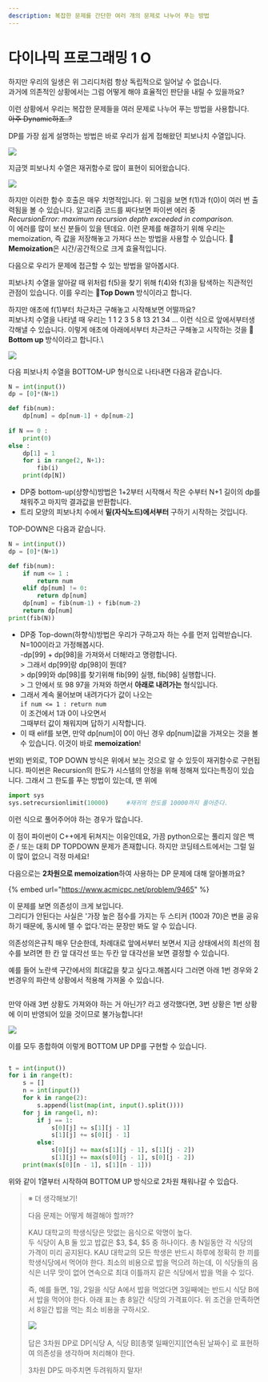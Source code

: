 ```yaml
---
description: 복잡한 문제를 간단한 여러 개의 문제로 나누어 푸는 방법
---
```


# 다이나믹 프로그래밍 1 O

하지만 우리의 일생은 위 그리디처럼 항상 독립적으로 일어날 수 없습니다.\
과거에 의존적인 상황에서는 그럼 어떻게 해야 효율적인 판단을 내릴 수 있을까요?

이런 상황에서 우리는 복잡한 문제들을 여러 문제로 나누어 푸는 방법을 사용합니다. \
~~아주 Dynamic하죠..?~~

DP를 가장 쉽게 설명하는 방법은 바로 우리가 쉽게 접해왔던 피보나치 수열입니다.

![](<../.gitbook/assets/image (8) (1).png>)

지금껏 피보나치 수열은 재귀함수로 많이 표현이 되어왔습니다.

![](<../.gitbook/assets/image (1) (1).png>)

하지만 이러한 함수 호출은 매우 치명적입니다. 위 그림을 보면 f(1)과 f(0)이 여러 번 출력됨을 볼 수 있습니다. 알고리즘 코드를 짜다보면 파이썬 에러 중\
_RecursionError: maximum recursion depth exceeded in comparison._\
이 에러를 많이 보신 분들이 있을 텐데요. 이런 문제를 해결하기 위해 우리는 memoization, 즉 값을 저장해놓고 가져다 쓰는 방법을 사용할 수 있습니다. 📌**Memoization**은 시간/공간적으로 크게 효율적입니다.

다음으로 우리가 문제에 접근할 수 있는 방법을 알아봅시다.

피보나치 수열을 알아갈 때 위처럼 f(5)을 찾기 위해 f(4)와 f(3)을 탐색하는 직관적인 관점이 있습니다. 이를 우리는 📌**Top Down** 방식이라고 합니다.

하지만 애초에 f(1)부터 차근차근 구해놓고 시작해보면 어떨까요?\
피보나치 수열을 나타낼 때 우리는 1 1 2 3 5 8 13 21 34 … 이런 식으로 앞에서부터생각해낼 수 있습니다. 이렇게 애초에 아래에서부터 차근차근 구해놓고 시작하는 것을 📌**Bottom up** 방식이라고 합니다.\


![](<../.gitbook/assets/image (9) (1).png>)

다음 피보나치 수열을  BOTTOM-UP 형식으로 나타내면 다음과 같습니다.

```python
N = int(input())
dp = [0]*(N+1)

def fib(num):
    dp[num] = dp[num-1] + dp[num-2]
    
if N == 0 :
    print(0)
else :
    dp[1] = 1
    for i in range(2, N+1):
        fib(i)
    print(dp[N])
```

* DP중 bottom-up(상향식)방법은 1+2부터 시작해서 작은 수부터 N+1 길이의 dp를 채워주고 마지막 결과값을 반환합니다.
* 트리 모양의 피보나치 수에서 **밑(자식노드)에서부터** 구하기 시작하는 것입니다.



TOP-DOWN은 다음과 같습니다.

```python
N = int(input())
dp = [0]*(N+1)

def fib(num):
    if num <= 1 :
        return num
    elif dp[num] != 0:
        return dp[num]
    dp[num] = fib(num-1) + fib(num-2)
    return dp[num]
print(fib(N))
```

* DP중 Top-down(하향식)방법은 우리가 구하고자 하는 수를 먼저 입력받습니다. N=100이라고 가정해봅시다.\
  \-dp\[99] + dp\[98]을 가져와서 더해!라고 명령합니다.\
  \> 그래서 dp\[99]랑 dp\[98]이 뭔데?\
  \> dp\[99]와 dp\[98]를 찾기위해 fib\[99] 실행, fib\[98] 실행합니다.\
  \> 그 안에서 또 98 97을 가져와  하면서 **아래로 내려가는** 형식입니다.
* 그래서 계속 물어보며 내려가다가 값이 나오는\
  `if num <= 1 : return num`\
  이 조건에서 1과 0이 나오면서\
  그때부터 값이 채워지며 답하기 시작합니다.
* 이 때 elif를 보면, 만약 dp\[num]이 0이 아닌 경우 dp\[num]값을 가져오는 것을 볼 수 있습니다. 이것이 바로 **memoization**!

번외)  번외로, TOP DOWN 방식은 위에서 보는 것으로 알 수 있듯이 재귀함수로 구현됩니다. 파이썬은 Recursion의 한도가 시스템의 안정을 위해 정해져 있다는특징이  있습니다. 그래서 그 한도를 푸는 방법이 있는데, 맨 위에

```python
import sys     
sys.setrecursionlimit(10000)     #재귀의 한도를 10000까지 풀어준다.
```

이런 식으로 풀어주어야 하는 경우가 많습니다.

이 점이 파이썬이 C++에게 뒤쳐지는 이유인데요, 가끔 python으로는 풀리지 않은 백준 / 또는 대회 DP TOPDOWN 문제가 존재합니다. 하지만 코딩테스트에서는 그럴 일이 많이 없으니 걱정 마세요!





다음으로는 **2차원으로 memoization**하여 사용하는 DP 문제에 대해 알아볼까요?

{% embed url="https://www.acmicpc.net/problem/9465" %}

이 문제를 보면 의존성이 크게 보입니다.\
그리디가 안된다는 사실은 '가장 높은 점수를 가지는 두 스티커 (100과 70)은 변을 공유하기 때문에, 동시에 뗄 수 없다.'라는 문장만 봐도 알 수 있습니다.

의존성의은규칙 매우 단순한데, 차례대로 앞에서부터 보면서 지금 상태에서의 최선의 점수를 보려면 한 칸 앞 대각선 또는 두칸 앞 대각선을 보면 결정할 수 있습니다.



예를 들어 노란색 구간에서의 최대값을 찾고 싶다고.해봅시다 그러면 아래 1번 경우와 2번경우의 파란색 상황에서 적용해 가져올 수 있습니다.

<figure><img src="../.gitbook/assets/image (5) (3).png" alt=""><figcaption></figcaption></figure>

만약 아래 3번 상황도 가져와야 하는 거 아닌가? 라고 생각했다면, 3번 상황은 1번 상황에 이미 반영되어 있을 것이므로 불가능합니다!

![](<../.gitbook/assets/image (10).png>)

이를 모두 종합하여 이렇게 BOTTOM UP DP를 구현할 수 있습니다.

<figure><img src="../.gitbook/assets/image (2) (2).png" alt=""><figcaption></figcaption></figure>

```python
t = int(input())
for i in range(t):
    s = []
    n = int(input())
    for k in range(2):
        s.append(list(map(int, input().split())))
    for j in range(1, n):
        if j == 1:
            s[0][j] += s[1][j - 1]
            s[1][j] += s[0][j - 1]
        else:
            s[0][j] += max(s[1][j - 1], s[1][j - 2])
            s[1][j] += max(s[0][j - 1], s[0][j - 2])
    print(max(s[0][n - 1], s[1][n - 1]))

```

위와 같이 1열부터 시작하여 BOTTOM UP 방식으로 2차원 채워나갈 수 있습다.



> ※ 더 생각해보기!
>
> 다음 문제는 어떻게 해결해야 할까??
>
> KAU 대학교의 학생식당은 맛없는 음식으로 악명이 높다. \
> 두 식당이 A,B 둘 있고 밥값은 $3, $4, $5 중 하나이다. 총 N일동안 각 식당의 가격이 미리 공지된다. KAU 대학교의 모든 학생은 반드시 하루에 정확히 한 끼를 학생식당에서 먹어야 한다. 최소의 비용으로 밥을 먹으려 하는데, 이 식당들의 음식은 너무 맛이 없어 연속으로 최대 이틀까지 같은 식당에서 밥을 먹을 수 있다.&#x20;
>
> 즉, 예를 들면, 1일, 2일을 식당 A에서 밥을 먹었다면 3일째에는 반드시 식당 B에서 밥을 먹어야 한다. 아래 표는 총 8일간 식당의 가격표이다. 위 조건을 만족하면서 8일간 밥을 먹는 최소 비용을 구하시오.
>
> ![](<../.gitbook/assets/image (13).png>)\
> \
> 답은 3차원 DP로 DP\[식당 A, 식당 B]\[총몇 일째인지]\[연속된 날짜수] 로 표현하여 의존성을 생각하며 처리해야 한다.&#x20;
>
> 3차원 DP도 마주치면 두려워하지 말자!



